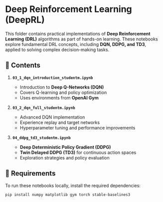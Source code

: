 # Deep Reinforcement Learning (DeepRL)

This folder contains practical implementations of **Deep Reinforcement Learning (DRL)** algorithms as part of hands-on learning. These notebooks explore fundamental DRL concepts, including **DQN, DDPG, and TD3**, applied to solving complex decision-making tasks.

## 📂 Contents
1. **`03_1_dqn_introduction_studentm.ipynb`**  
   - Introduction to **Deep Q-Networks (DQN)**  
   - Covers Q-learning and policy optimization  
   - Uses environments from **OpenAI Gym**

2. **`03_2_dqn_full_studentm.ipynb`**  
   - Advanced DQN implementation  
   - Experience replay and target networks  
   - Hyperparameter tuning and performance improvements  

3. **`04_ddpg_td3_studentm.ipynb`**  
   - **Deep Deterministic Policy Gradient (DDPG)**  
   - **Twin Delayed DDPG (TD3)** for continuous action spaces  
   - Exploration strategies and policy evaluation  

## 🔧 Requirements
To run these notebooks locally, install the required dependencies:
```bash
pip install numpy matplotlib gym torch stable-baselines3
